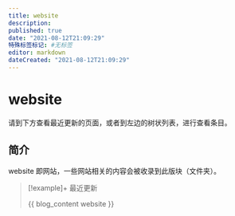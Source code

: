 ```yaml
---
title: website
description:
published: true
date: "2021-08-12T21:09:29"
特殊标签标记: #无标签
editor: markdown
dateCreated: "2021-08-12T21:09:29"
---
```


# website

请到下方查看最近更新的页面，或者到左边的树状列表，进行查看条目。

## 简介

website 即网站，一些网站相关的内容会被收录到此版块（文件夹）。

> [!example]+ 最近更新
>
> {{ blog_content website }}
